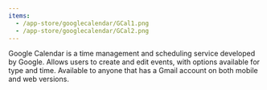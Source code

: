```yaml
---
items:
  - /app-store/googlecalendar/GCal1.png
  - /app-store/googlecalendar/GCal2.png
---
```


Google Calendar is a time management and scheduling service developed by Google. Allows users to create and edit events, with options available for type and time. Available to anyone that has a Gmail account on both mobile and web versions.
